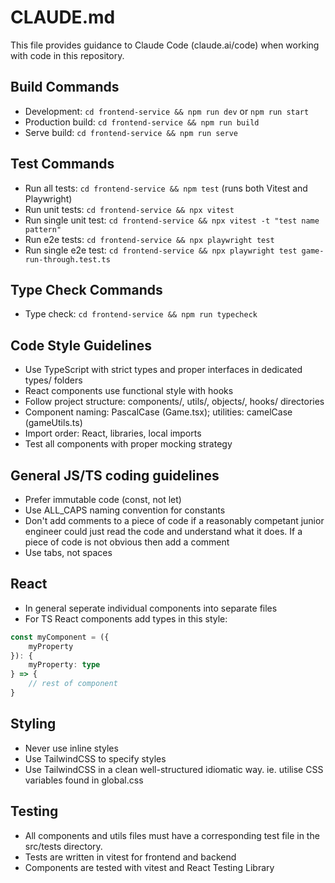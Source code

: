 # CLAUDE.md

This file provides guidance to Claude Code (claude.ai/code) when working with code in this repository.

## Build Commands
- Development: `cd frontend-service && npm run dev` or `npm run start`
- Production build: `cd frontend-service && npm run build`
- Serve build: `cd frontend-service && npm run serve`

## Test Commands
- Run all tests: `cd frontend-service && npm test` (runs both Vitest and Playwright)
- Run unit tests: `cd frontend-service && npx vitest`
- Run single unit test: `cd frontend-service && npx vitest -t "test name pattern"`
- Run e2e tests: `cd frontend-service && npx playwright test`
- Run single e2e test: `cd frontend-service && npx playwright test game-run-through.test.ts`

## Type Check Commands
- Type check: `cd frontend-service && npm run typecheck`

## Code Style Guidelines
- Use TypeScript with strict types and proper interfaces in dedicated types/ folders
- React components use functional style with hooks
- Follow project structure: components/, utils/, objects/, hooks/ directories
- Component naming: PascalCase (Game.tsx); utilities: camelCase (gameUtils.ts)
- Import order: React, libraries, local imports
- Test all components with proper mocking strategy 

## General JS/TS coding guidelines
- Prefer immutable code (const, not let) 
- Use ALL_CAPS naming convention for constants
- Don't add comments to a piece of code if a reasonably competant junior engineer could just read the code and understand what it does. If a piece of code is not obvious then add a comment
- Use tabs, not spaces

## React
- In general seperate individual components into separate files 
- For TS React components add types in this style: 

```ts
const myComponent = ({
	myProperty
}): {
	myProperty: type
} => {
	// rest of component 
}
```

## Styling
- Never use inline styles
- Use TailwindCSS to specify styles
- Use TailwindCSS in a clean well-structured idiomatic way. ie. utilise CSS variables found in global.css

## Testing 
- All components and utils files must have a corresponding test file in the src/tests directory. 
- Tests are written in vitest for frontend and backend
- Components are tested with vitest and React Testing Library